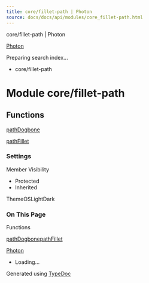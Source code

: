 ```yaml
---
title: core/fillet-path | Photon
source: docs/docs/api/modules/core_fillet-path.html
---
```


core/fillet-path | Photon

[Photon](../index.md)




Preparing search index...

* core/fillet-path

# Module core/fillet-path

## Functions

[pathDogbone](../functions/core_fillet-path.pathDogbone.md)


[pathFillet](../functions/core_fillet-path.pathFillet.md)

### Settings

Member Visibility

* Protected
* Inherited

ThemeOSLightDark

### On This Page

Functions

[pathDogbone](#pathdogbone)[pathFillet](#pathfillet)

[Photon](../index.md)

* Loading...

Generated using [TypeDoc](https://typedoc.org/)

